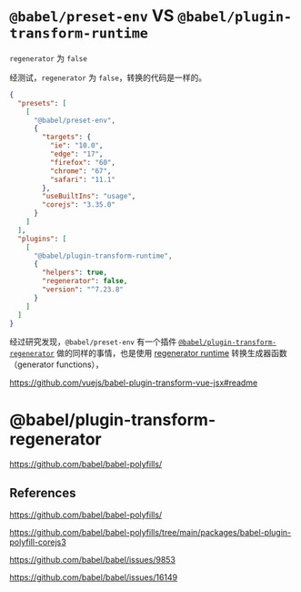# `@babel/preset-env` VS `@babel/plugin-transform-runtime`

`regenerator` 为 `false`

经测试，`regenerator` 为 `false`，转换的代码是一样的。

```json
{
  "presets": [
    [
      "@babel/preset-env",
      {
        "targets": {
          "ie": "10.0",
          "edge": "17",
          "firefox": "60",
          "chrome": "67",
          "safari": "11.1"
        },
        "useBuiltIns": "usage",
        "corejs": "3.35.0"
      }
    ]
  ],
  "plugins": [
    [
      "@babel/plugin-transform-runtime",
      {
        "helpers": true,
        "regenerator": false,
        "version": "^7.23.8"
      }
    ]
  ]
}
```

经过研究发现，`@babel/preset-env` 有一个插件 [`@babel/plugin-transform-regenerator`](https://babeljs.io/docs/babel-plugin-transform-regenerator) 做的同样的事情，也是使用 [regenerator runtime](https://github.com/facebook/regenerator/tree/main/packages/runtime) 转换生成器函数（generator functions），

https://github.com/vuejs/babel-plugin-transform-vue-jsx#readme

# @babel/plugin-transform-regenerator

https://github.com/babel/babel-polyfills/

## References

https://github.com/babel/babel-polyfills/

https://github.com/babel/babel-polyfills/tree/main/packages/babel-plugin-polyfill-corejs3

https://github.com/babel/babel/issues/9853

https://github.com/babel/babel/issues/16149